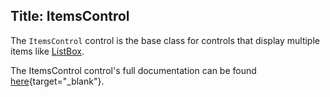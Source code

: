 Title: ItemsControl
---
The `ItemsControl` control is the base class for controls that display multiple items like [ListBox](/docs/controls/listbox).

The ItemsControl control's full documentation can be found [here](/api/Avalonia.Controls/ItemsControl/){target="_blank"}.
